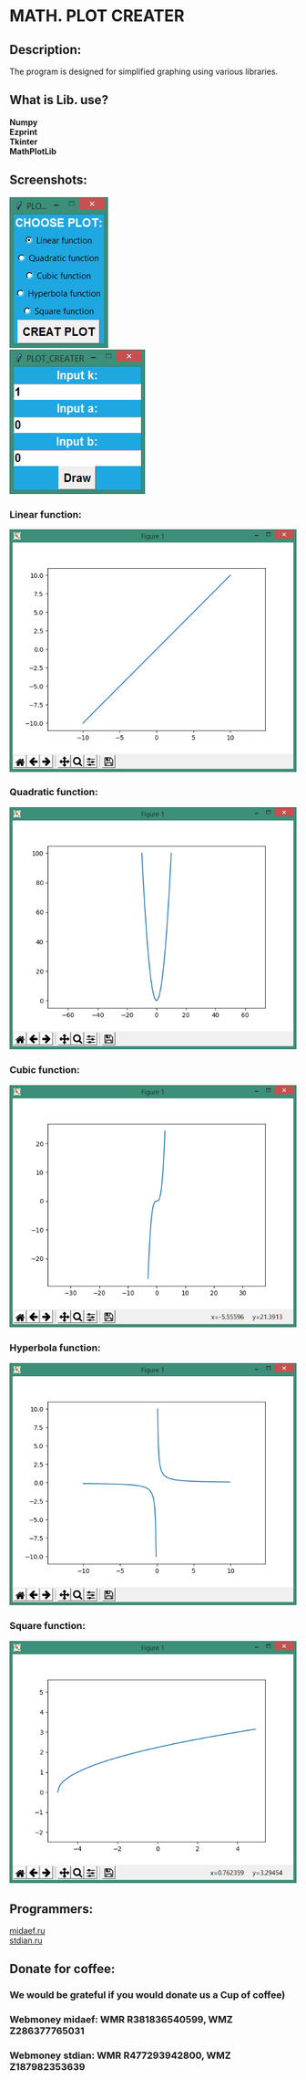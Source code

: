 # MATH. PLOT CREATER

## Description:

The program is designed for simplified graphing using various libraries.

## What is Lib. use?

**Numpy**  
**Ezprint**  
**Tkinter**  
**MathPlotLib**


## Screenshots:

![Main window](https://github.com/NameLessCorporation/math_plot_creater/raw/master/docs/screenshots/1.png)  
![Arg.Window](https://github.com/NameLessCorporation/math_plot_creater/raw/master/docs/screenshots/2.png)
### Linear function:
![Linear func.](https://github.com/NameLessCorporation/math_plot_creater/raw/master/docs/screenshots/3.png)
### Quadratic function:
![Quadr.func](https://github.com/NameLessCorporation/math_plot_creater/raw/master/docs/screenshots/4.png)
### Cubic function:
![Cub.func](https://github.com/NameLessCorporation/math_plot_creater/raw/master/docs/screenshots/5.png)
### Hyperbola function:
![Hyperb.func](https://github.com/NameLessCorporation/math_plot_creater/raw/master/docs/screenshots/6.png)
### Square function:
![Sq.func](https://github.com/NameLessCorporation/math_plot_creater/raw/master/docs/screenshots/7.png)

## Programmers:
[midaef.ru](http://midaef.ru)  
[stdian.ru](http://stdian.ru)

## Donate for coffee:
### We would be grateful if you would donate us a Cup of coffee)  
### Webmoney **midaef**: WMR **R381836540599**, WMZ **Z286377765031**  
### Webmoney **stdian**: WMR **R477293942800**, WMZ **Z187982353639**